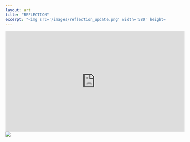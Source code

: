 ```yaml
---
layout: art
title: "REFLECTION"
excerpt: "<img src='/images/reflection_update.png' width='580' height='auto'>"
---
```

<iframe width="560" height="315" src="https://www.youtube.com/embed/TAfD9mtaWcg?si=Yjw2utMUt9i1CEsN" title="YouTube video player" frameborder="0" allow="accelerometer; autoplay; clipboard-write; encrypted-media; gyroscope; picture-in-picture; web-share" referrerpolicy="strict-origin-when-cross-origin" allowfullscreen></iframe>

<img src='/images/reflection_update.png'>